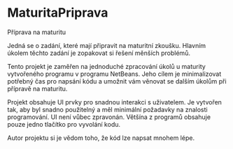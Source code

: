 # MaturitaPriprava
Příprava na maturitu

Jedná se o zadání, které mají připravit na maturitní zkoušku. Hlavním úkolem těchto zadání je zopakovat si řešení měnších problémů.

Tento projekt je zaměřen na jednoduché zpracování úkolů u maturity vytvořeného programu v programu NetBeans. 
Jeho cílem je minimalizovat potřebný čas pro napsání kódu a umožnit vám věnovat se dalším úkolům při přípravě na maturitu.

Projekt obsahuje UI prvky pro snadnou interakci s uživatelem. Je vytvořen tak, aby byl snadno použitelný a měl minimální požadavky na znalosti programování.
UI není vůbec zpravonán. Většína z programů obsahuje pouze jedno tlačítko pro vyvolání kodu.

Autor projektu si je vědom toho, že kód lze napsat mnohem lépe.

